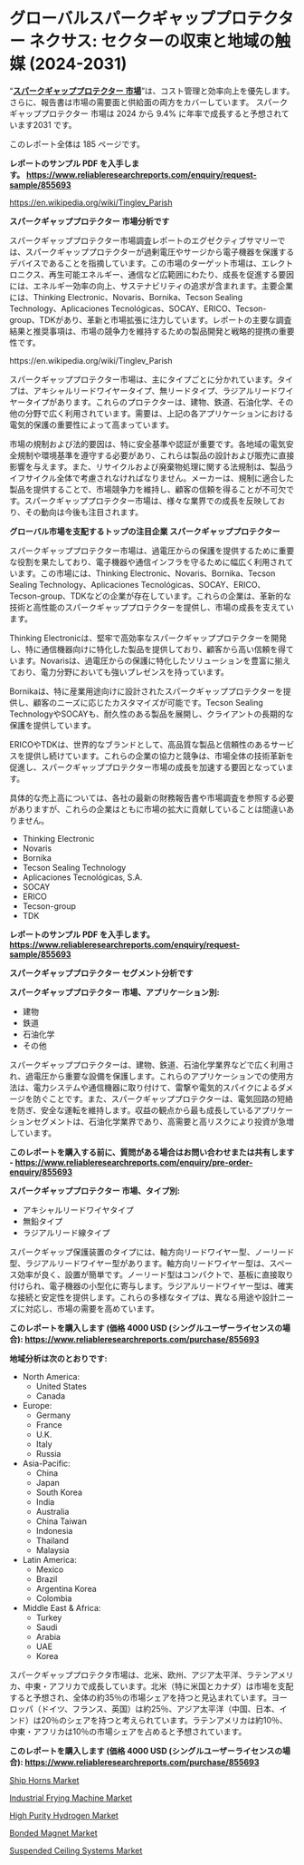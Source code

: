 <p><h1>グローバルスパークギャッププロテクター ネクサス: セクターの収束と地域の触媒 (2024-2031)</h1></p><p>&ldquo;<strong><a href="https://www.reliableresearchreports.com/spark-gap-protector-r855693?utm_campaign=110&utm_medium=9&utm_source=Github&utm_content=ia&utm_term=21102024&utm_id=spark-gap-protector">スパークギャッププロテクター 市場</a></strong>&rdquo;は、コスト管理と効率向上を優先します。 さらに、報告書は市場の需要面と供給面の両方をカバーしています。 スパークギャッププロテクター 市場は 2024 から 9.4% に年率で成長すると予想されています2031 です。</p>
<p>このレポート全体は 185 ページです。</p>
<p><strong>レポートのサンプル PDF を入手します。&nbsp;<a href="https://www.reliableresearchreports.com/enquiry/request-sample/855693?utm_campaign=110&utm_medium=9&utm_source=Github&utm_content=ia&utm_term=21102024&utm_id=spark-gap-protector">https://www.reliableresearchreports.com/enquiry/request-sample/855693</a></strong></p>
<p><a href="https://en.wikipedia.org/wiki/Tinglev_Parish?utm_campaign=110&utm_medium=9&utm_source=Github&utm_content=ia&utm_term=21102024&utm_id=spark-gap-protector">https://en.wikipedia.org/wiki/Tinglev_Parish</a></p>
<p><strong>スパークギャッププロテクター 市場分析です</strong></p>
<p><p>スパークギャッププロテクター市場調査レポートのエグゼクティブサマリーでは、スパークギャッププロテクターが過剰電圧やサージから電子機器を保護するデバイスであることを指摘しています。この市場のターゲット市場は、エレクトロニクス、再生可能エネルギー、通信など広範囲にわたり、成長を促進する要因には、エネルギー効率の向上、サステナビリティの追求が含まれます。主要企業には、Thinking Electronic、Novaris、Bornika、Tecson Sealing Technology、Aplicaciones Tecnológicas、SOCAY、ERICO、Tecson-group、TDKがあり、革新と市場拡張に注力しています。レポートの主要な調査結果と推奨事項は、市場の競争力を維持するための製品開発と戦略的提携の重要性です。</p></p>
<p>https://en.wikipedia.org/wiki/Tinglev_Parish</p>
<p><p>スパークギャッププロテクター市場は、主にタイプごとに分かれています。タイプは、アキシャルリードワイヤータイプ、無リードタイプ、ラジアルリードワイヤータイプがあります。これらのプロテクターは、建物、鉄道、石油化学、その他の分野で広く利用されています。需要は、上記の各アプリケーションにおける電気的保護の重要性によって高まっています。</p><p>市場の規制および法的要因は、特に安全基準や認証が重要です。各地域の電気安全規制や環境基準を遵守する必要があり、これらは製品の設計および販売に直接影響を与えます。また、リサイクルおよび廃棄物処理に関する法規制は、製品ライフサイクル全体で考慮されなければなりません。メーカーは、規制に適合した製品を提供することで、市場競争力を維持し、顧客の信頼を得ることが不可欠です。スパークギャッププロテクター市場は、様々な業界での成長を反映しており、その動向は今後も注目されます。</p></p>
<p><strong>グローバル市場を支配するトップの注目企業 スパークギャッププロテクター</strong></p>
<p><p>スパークギャッププロテクター市場は、過電圧からの保護を提供するために重要な役割を果たしており、電子機器や通信インフラを守るために幅広く利用されています。この市場には、Thinking Electronic、Novaris、Bornika、Tecson Sealing Technology、Aplicaciones Tecnológicas、SOCAY、ERICO、Tecson-group、TDKなどの企業が存在しています。これらの企業は、革新的な技術と高性能のスパークギャッププロテクターを提供し、市場の成長を支えています。</p><p>Thinking Electronicは、堅牢で高効率なスパークギャッププロテクターを開発し、特に通信機器向けに特化した製品を提供しており、顧客から高い信頼を得ています。Novarisは、過電圧からの保護に特化したソリューションを豊富に揃えており、電力分野においても強いプレゼンスを持っています。</p><p>Bornikaは、特に産業用途向けに設計されたスパークギャッププロテクターを提供し、顧客のニーズに応じたカスタマイズが可能です。Tecson Sealing TechnologyやSOCAYも、耐久性のある製品を展開し、クライアントの長期的な保護を提供しています。</p><p>ERICOやTDKは、世界的なブランドとして、高品質な製品と信頼性のあるサービスを提供し続けています。これらの企業の協力と競争は、市場全体の技術革新を促進し、スパークギャッププロテクター市場の成長を加速する要因となっています。</p><p>具体的な売上高については、各社の最新の財務報告書や市場調査を参照する必要がありますが、これらの企業はともに市場の拡大に貢献していることは間違いありません。</p></p>
<p><ul><li>Thinking Electronic</li><li>Novaris</li><li>Bornika</li><li>Tecson Sealing Technology</li><li>Aplicaciones Tecnológicas, S.A.</li><li>SOCAY</li><li>ERICO</li><li>Tecson-group</li><li>TDK</li></ul></p>
<p><strong>レポートのサンプル PDF を入手します。 <a href="https://www.reliableresearchreports.com/enquiry/request-sample/855693?utm_campaign=110&utm_medium=9&utm_source=Github&utm_content=ia&utm_term=21102024&utm_id=spark-gap-protector">https://www.reliableresearchreports.com/enquiry/request-sample/855693</a></strong></p>
<p><strong>スパークギャッププロテクター セグメント分析です</strong></p>
<p><strong>スパークギャッププロテクター 市場、アプリケーション別:</strong></p>
<p><ul><li>建物</li><li>鉄道</li><li>石油化学</li><li>その他</li></ul></p>
<p><p>スパークギャッププロテクターは、建物、鉄道、石油化学業界などで広く利用され、過電圧から重要な設備を保護します。これらのアプリケーションでの使用方法は、電力システムや通信機器に取り付けて、雷撃や電気的スパイクによるダメージを防ぐことです。また、スパークギャッププロテクターは、電気回路の短絡を防ぎ、安全な運転を維持します。収益の観点から最も成長しているアプリケーションセグメントは、石油化学業界であり、高需要と高リスクにより投資が急増しています。</p></p>
<p><strong>このレポートを購入する前に、質問がある場合はお問い合わせまたは共有します - <a href="https://www.reliableresearchreports.com/enquiry/pre-order-enquiry/855693?utm_campaign=110&utm_medium=9&utm_source=Github&utm_content=ia&utm_term=21102024&utm_id=spark-gap-protector">https://www.reliableresearchreports.com/enquiry/pre-order-enquiry/855693</a></strong></p>
<p><strong>スパークギャッププロテクター 市場、タイプ別:</strong></p>
<p><ul><li>アキシャルリードワイヤタイプ</li><li>無鉛タイプ</li><li>ラジアルリード線タイプ</li></ul></p>
<p><p>スパークギャップ保護装置のタイプには、軸方向リードワイヤー型、ノーリード型、ラジアルリードワイヤー型があります。軸方向リードワイヤー型は、スペース効率が良く、設置が簡単です。ノーリード型はコンパクトで、基板に直接取り付けられ、電子機器の小型化に寄与します。ラジアルリードワイヤー型は、確実な接続と安定性を提供します。これらの多様なタイプは、異なる用途や設計ニーズに対応し、市場の需要を高めています。</p></p>
<p><strong>このレポートを購入します (価格 4000 USD (シングルユーザーライセンスの場合): <a href="https://www.reliableresearchreports.com/purchase/855693?utm_campaign=110&utm_medium=9&utm_source=Github&utm_content=ia&utm_term=21102024&utm_id=spark-gap-protector">https://www.reliableresearchreports.com/purchase/855693</a></strong></p>
<p><strong>地域分析は次のとおりです:</strong></p>
<p><ul>
    <li>
        North America:
        <ul>
            <li>United States</li>
            <li>Canada</li>
        </ul>
    </li>
    <li>
        Europe:
        <ul>
            <li>Germany</li>
            <li>France</li>
            <li>U.K.</li>
            <li>Italy</li>
            <li>Russia</li>
        </ul>
    </li>
    <li>
        Asia-Pacific:
        <ul>
            <li>China</li>
            <li>Japan</li>
            <li>South Korea</li>
            <li>India</li>
            <li>Australia</li>
            <li>China Taiwan</li>
            <li>Indonesia</li>
            <li>Thailand</li>
            <li>Malaysia</li>
        </ul>
    </li>
    <li>
        Latin America:
        <ul>
            <li>Mexico</li>
            <li>Brazil</li>
            <li>Argentina Korea</li>
            <li>Colombia</li>
        </ul>
    </li>
    <li>
        Middle East & Africa:
        <ul>
            <li>Turkey</li>
            <li>Saudi</li>
            <li>Arabia</li>
            <li>UAE</li>
            <li>Korea</li>
        </ul>
    </li>
    </ul></p>
<p><p>スパークギャッププロテクタ市場は、北米、欧州、アジア太平洋、ラテンアメリカ、中東・アフリカで成長しています。北米（特に米国とカナダ）は市場を支配すると予想され、全体の約35％の市場シェアを持つと見込まれています。ヨーロッパ（ドイツ、フランス、英国）は約25％、アジア太平洋（中国、日本、インド）は20％のシェアを持つと考えられています。ラテンアメリカは約10％、中東・アフリカは10％の市場シェアを占めると予想されています。</p></p>
<p><strong>このレポートを購入します (価格 4000 USD (シングルユーザーライセンスの場合): <a href="https://www.reliableresearchreports.com/purchase/855693?utm_campaign=110&utm_medium=9&utm_source=Github&utm_content=ia&utm_term=21102024&utm_id=spark-gap-protector">https://www.reliableresearchreports.com/purchase/855693</a></strong></p>
<p><p><a href="https://github.com/kathiestrine5ty/Market-Research-Report-List-1/blob/main/ship-horns-market.md?utm_campaign=110&utm_medium=9&utm_source=Github&utm_content=ia&utm_term=21102024&utm_id=spark-gap-protector">Ship Horns Market</a></p><p><a href="https://issuu.com/reportprime-2/docs/industrial-frying-machine-market-si_9c75cb72f45876?utm_campaign=110&utm_medium=9&utm_source=Github&utm_content=ia&utm_term=21102024&utm_id=spark-gap-protector">Industrial Frying Machine Market</a></p><p><a href="https://www.linkedin.com/pulse/high-purity-hydrogen-market-opportunities-emerging-global-cqmte?utm_campaign=110&utm_medium=9&utm_source=Github&utm_content=ia&utm_term=21102024&utm_id=spark-gap-protector">High Purity Hydrogen Market</a></p><p><a href="https://www.linkedin.com/pulse/emerging-trends-bonded-magnet-market-detailed-overview-5yh7e?utm_campaign=110&utm_medium=9&utm_source=Github&utm_content=ia&utm_term=21102024&utm_id=spark-gap-protector">Bonded Magnet Market</a></p><p><a href="https://issuu.com/reportprime-2/docs/suspended-ceiling-systems-market-si_8a062d2c60f47b?utm_campaign=110&utm_medium=9&utm_source=Github&utm_content=ia&utm_term=21102024&utm_id=spark-gap-protector">Suspended Ceiling Systems Market</a></p></p>